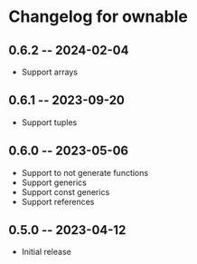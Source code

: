 # Changelog for ownable

## 0.6.2 -- 2024-02-04

* Support arrays

## 0.6.1 -- 2023-09-20

* Support tuples

## 0.6.0 -- 2023-05-06

* Support to not generate functions
* Support generics
* Support const generics
* Support references

## 0.5.0 -- 2023-04-12

* Initial release
